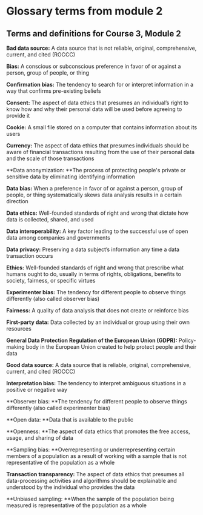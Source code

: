 # Glossary terms from module 2

## **Terms and definitions for Course 3, Module 2**

**Bad data source:** A data source that is not reliable, original, comprehensive, current, and cited (ROCCC)

**Bias:** A conscious or subconscious preference in favor of or against a person, group of people, or thing

**Confirmation bias:** The tendency to search for or interpret information in a way that confirms pre-existing beliefs

**Consent:** The aspect of data ethics that presumes an individual’s right to know how and why their personal data will be used before agreeing to provide it

**Cookie:** A small file stored on a computer that contains information about its users

**Currency:** The aspect of data ethics that presumes individuals should be aware of financial transactions resulting from the use of their personal data and the scale of those transactions

**Data anonymization: **The process of protecting people's private or sensitive data by eliminating identifying information

**Data bias:** When a preference in favor of or against a person, group of people, or thing systematically skews data analysis results in a certain direction

**Data ethics:** Well-founded standards of right and wrong that dictate how data is collected, shared, and used

**Data interoperability:** A key factor leading to the successful use of open data among companies and governments

**Data privacy:** Preserving a data subject’s information any time a data transaction occurs

**Ethics:** Well-founded standards of right and wrong that prescribe what humans ought to do, usually in terms of rights, obligations, benefits to society, fairness, or specific virtues

**Experimenter bias:** The tendency for different people to observe things differently (also called observer bias)

**Fairness:** A quality of data analysis that does not create or reinforce bias

**First-party data:** Data collected by an individual or group using their own resources

**General Data Protection Regulation of the European Union (GDPR):** Policy-making body in the European Union created to help protect people and their data

**Good data source:** A data source that is reliable, original, comprehensive, current, and cited (ROCCC)

**Interpretation bias:** The tendency to interpret ambiguous situations in a positive or negative way

**Observer bias: **The tendency for different people to observe things differently (also called experimenter bias)

**Open data: **Data that is available to the public

**Openness: **The aspect of data ethics that promotes the free access, usage, and sharing of data

**Sampling bias: **Overrepresenting or underrepresenting certain members of a population as a result of working with a sample that is not representative of the population as a whole

**Transaction transparency:** The aspect of data ethics that presumes all data-processing activities and algorithms should be explainable and understood by the individual who provides the data

**Unbiased sampling: **When the sample of the population being measured is representative of the population as a whole
